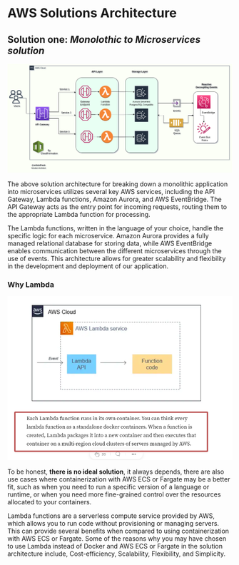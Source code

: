 # AWS Solutions Architecture

## Solution one: _Monolothic to Microservices solution_

![Solution1_MonolothicToMiroservices](Solution1_MonolothicToMiroservices.png)

The above solution architecture for breaking down a monolithic application into microservices utilizes several key AWS services, including the API Gateway, Lambda functions, Amazon Aurora, and AWS EventBridge. The API Gateway acts as the entry point for incoming requests, routing them to the appropriate Lambda function for processing.

The Lambda functions, written in the language of your choice, handle the specific logic for each microservice. Amazon Aurora provides a fully managed relational database for storing data, while AWS EventBridge enables communication between the different microservices through the use of events. This architecture allows for greater scalability and flexibility in the development and deployment of our application.

### Why Lambda

![Lambda for microservices arch](why_Lambda.png)

To be honest, __there is no ideal solution__, it always depends, there are also use cases where containerization with AWS ECS or Fargate may be a better fit, such as when you need to run a specific version of a language or runtime, or when you need more fine-grained control over the resources allocated to your containers.

Lambda functions are a serverless compute service provided by AWS, which allows you to run code without provisioning or managing servers. This can provide several benefits when compared to using containerization with AWS ECS or Fargate. Some of the reasons why you may have chosen to use Lambda instead of Docker and AWS ECS or Fargate in the solution architecture include, Cost-efficiency, Scalability, Flexibility, and Simplicity.


